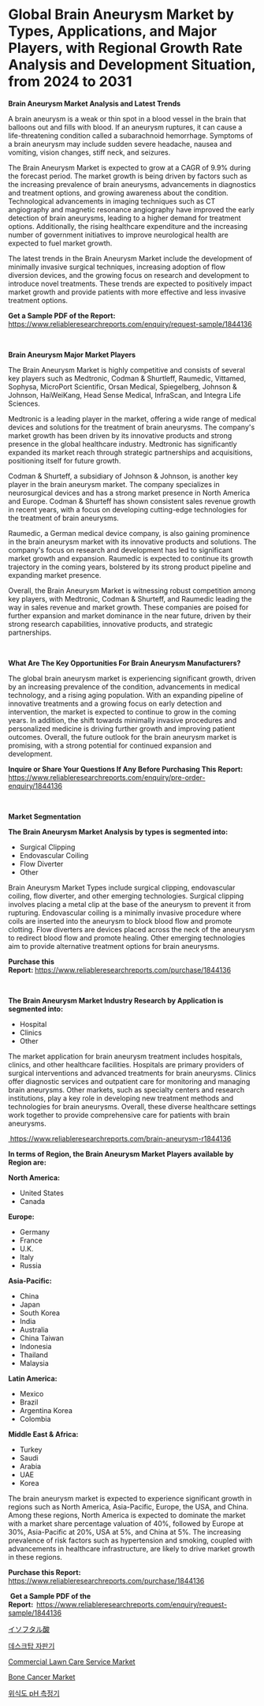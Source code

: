 <p><h1>Global Brain Aneurysm Market by Types, Applications, and Major Players, with Regional Growth Rate Analysis and Development Situation, from 2024 to 2031</h1></p><p><strong>Brain Aneurysm Market Analysis and Latest Trends</strong></p>
<p><p>A brain aneurysm is a weak or thin spot in a blood vessel in the brain that balloons out and fills with blood. If an aneurysm ruptures, it can cause a life-threatening condition called a subarachnoid hemorrhage. Symptoms of a brain aneurysm may include sudden severe headache, nausea and vomiting, vision changes, stiff neck, and seizures.</p><p>The Brain Aneurysm Market is expected to grow at a CAGR of 9.9% during the forecast period. The market growth is being driven by factors such as the increasing prevalence of brain aneurysms, advancements in diagnostics and treatment options, and growing awareness about the condition. Technological advancements in imaging techniques such as CT angiography and magnetic resonance angiography have improved the early detection of brain aneurysms, leading to a higher demand for treatment options. Additionally, the rising healthcare expenditure and the increasing number of government initiatives to improve neurological health are expected to fuel market growth.</p><p>The latest trends in the Brain Aneurysm Market include the development of minimally invasive surgical techniques, increasing adoption of flow diversion devices, and the growing focus on research and development to introduce novel treatments. These trends are expected to positively impact market growth and provide patients with more effective and less invasive treatment options.</p></p>
<p><strong>Get a Sample PDF of the Report:&nbsp;</strong> <a href="https://www.reliableresearchreports.com/enquiry/request-sample/1844136">https://www.reliableresearchreports.com/enquiry/request-sample/1844136</a></p>
<p>&nbsp;</p>
<p><strong>Brain Aneurysm Major Market Players</strong></p>
<p><p>The Brain Aneurysm Market is highly competitive and consists of several key players such as Medtronic, Codman & Shurtleff, Raumedic, Vittamed, Sophysa, MicroPort Scientific, Orsan Medical, Spiegelberg, Johnson & Johnson, HaiWeiKang, Head Sense Medical, InfraScan, and Integra Life Sciences.</p><p>Medtronic is a leading player in the market, offering a wide range of medical devices and solutions for the treatment of brain aneurysms. The company's market growth has been driven by its innovative products and strong presence in the global healthcare industry. Medtronic has significantly expanded its market reach through strategic partnerships and acquisitions, positioning itself for future growth.</p><p>Codman & Shurteff, a subsidiary of Johnson & Johnson, is another key player in the brain aneurysm market. The company specializes in neurosurgical devices and has a strong market presence in North America and Europe. Codman & Shurteff has shown consistent sales revenue growth in recent years, with a focus on developing cutting-edge technologies for the treatment of brain aneurysms.</p><p>Raumedic, a German medical device company, is also gaining prominence in the brain aneurysm market with its innovative products and solutions. The company's focus on research and development has led to significant market growth and expansion. Raumedic is expected to continue its growth trajectory in the coming years, bolstered by its strong product pipeline and expanding market presence.</p><p>Overall, the Brain Aneurysm Market is witnessing robust competition among key players, with Medtronic, Codman & Shurteff, and Raumedic leading the way in sales revenue and market growth. These companies are poised for further expansion and market dominance in the near future, driven by their strong research capabilities, innovative products, and strategic partnerships.</p></p>
<p>&nbsp;</p>
<p><strong>What Are The Key Opportunities For Brain Aneurysm Manufacturers?</strong></p>
<p><p>The global brain aneurysm market is experiencing significant growth, driven by an increasing prevalence of the condition, advancements in medical technology, and a rising aging population. With an expanding pipeline of innovative treatments and a growing focus on early detection and intervention, the market is expected to continue to grow in the coming years. In addition, the shift towards minimally invasive procedures and personalized medicine is driving further growth and improving patient outcomes. Overall, the future outlook for the brain aneurysm market is promising, with a strong potential for continued expansion and development.</p></p>
<p><strong>Inquire or Share Your Questions If Any Before Purchasing This Report:</strong> <a href="https://www.reliableresearchreports.com/enquiry/pre-order-enquiry/1844136">https://www.reliableresearchreports.com/enquiry/pre-order-enquiry/1844136</a></p>
<p>&nbsp;</p>
<p><strong>Market Segmentation</strong></p>
<p><strong>The Brain Aneurysm Market Analysis by types is segmented into:</strong></p>
<p><ul><li>Surgical Clipping</li><li>Endovascular Coiling</li><li>Flow Diverter</li><li>Other</li></ul></p>
<p><p>Brain Aneurysm Market Types include surgical clipping, endovascular coiling, flow diverter, and other emerging technologies. Surgical clipping involves placing a metal clip at the base of the aneurysm to prevent it from rupturing. Endovascular coiling is a minimally invasive procedure where coils are inserted into the aneurysm to block blood flow and promote clotting. Flow diverters are devices placed across the neck of the aneurysm to redirect blood flow and promote healing. Other emerging technologies aim to provide alternative treatment options for brain aneurysms.</p></p>
<p><strong>Purchase this Report:&nbsp;</strong><a href="https://www.reliableresearchreports.com/purchase/1844136">https://www.reliableresearchreports.com/purchase/1844136</a></p>
<p>&nbsp;</p>
<p><strong>The Brain Aneurysm Market Industry Research by Application is segmented into:</strong></p>
<p><ul><li>Hospital</li><li>Clinics</li><li>Other</li></ul></p>
<p><p>The market application for brain aneurysm treatment includes hospitals, clinics, and other healthcare facilities. Hospitals are primary providers of surgical interventions and advanced treatments for brain aneurysms. Clinics offer diagnostic services and outpatient care for monitoring and managing brain aneurysms. Other markets, such as specialty centers and research institutions, play a key role in developing new treatment methods and technologies for brain aneurysms. Overall, these diverse healthcare settings work together to provide comprehensive care for patients with brain aneurysms.</p></p>
<p><a href="https://www.reliableresearchreports.com/brain-aneurysm-r1844136">&nbsp;https://www.reliableresearchreports.com/brain-aneurysm-r1844136</a></p>
<p><strong>In terms of Region, the Brain Aneurysm Market Players available by Region are:</strong></p>
<p>
    <p> <strong> North America: </strong>
        <ul>
            <li>United States</li>
            <li>Canada</li>
        </ul>
        </p> 
    <p> <strong> Europe: </strong>
        <ul>
            <li>Germany</li>
            <li>France</li>
            <li>U.K.</li>
            <li>Italy</li>
            <li>Russia</li>
        </ul>
        </p> 
    <p> <strong> Asia-Pacific: </strong>
        <ul>
            <li>China</li>
            <li>Japan</li>
            <li>South Korea</li>
            <li>India</li>
            <li>Australia</li>
            <li>China Taiwan</li>
            <li>Indonesia</li>
            <li>Thailand</li>
            <li>Malaysia</li>
        </ul>
        </p> 
    <p> <strong> Latin America: </strong>
        <ul>
            <li>Mexico</li>
            <li>Brazil</li>
            <li>Argentina Korea</li>
            <li>Colombia</li>
        </ul>
        </p> 
    <p> <strong> Middle East & Africa: </strong>
        <ul>
            <li>Turkey</li>
            <li>Saudi</li>
            <li>Arabia</li>
            <li>UAE</li>
            <li>Korea</li>
        </ul>
    </p>
    </p>
<p><p>The brain aneurysm market is expected to experience significant growth in regions such as North America, Asia-Pacific, Europe, the USA, and China. Among these regions, North America is expected to dominate the market with a market share percentage valuation of 40%, followed by Europe at 30%, Asia-Pacific at 20%, USA at 5%, and China at 5%. The increasing prevalence of risk factors such as hypertension and smoking, coupled with advancements in healthcare infrastructure, are likely to drive market growth in these regions.</p></p>
<p><strong>Purchase this Report: </strong><a href="https://www.reliableresearchreports.com/purchase/1844136">https://www.reliableresearchreports.com/purchase/1844136</a></p>
<p>&nbsp;<strong>Get a Sample PDF of the Report:&nbsp;&nbsp;</strong><a href="https://www.reliableresearchreports.com/enquiry/request-sample/1844136">https://www.reliableresearchreports.com/enquiry/request-sample/1844136</a></p>
<p><strong></strong></p>
<p><p><a href="https://github.com/AriMuller2009/Market-Research-Report-List-1/blob/main/631959246878.md">イソフタル酸</a></p><p><a href="https://medium.com/@verniemorar2023/%EB%8D%B0%EC%8A%A4%ED%81%AC%ED%86%B1-%EC%9E%90%EB%8F%99%ED%8C%90%EB%A7%A4%EA%B8%B0-%EC%8B%9C%EC%9E%A5-%EB%B6%84%EC%84%9D-cagr-%EC%8B%9C%EC%9E%A5-%EC%84%B8%EB%B6%84%ED%99%94-%EB%B0%8F-%EA%B8%80%EB%A1%9C%EB%B2%8C-%EC%82%B0%EC%97%85-%EA%B0%9C%EC%9A%94-77a0dc57e4d7">데스크탑 자판기</a></p><p><a href="https://www.linkedin.com/pulse/analyzing-commercial-lawn-care-service-market-global-industry-ihp6f?trackingId=iPPrYrUXD6Y0cUX%2BrDBIcw%3D%3D">Commercial Lawn Care Service Market</a></p><p><a href="https://github.com/fiixsa/Market-Research-Report-List-2/blob/main/bone-cancer-market.md">Bone Cancer Market</a></p><p><a href="https://medium.com/@lowellleke20231/%EC%8B%9D%EB%8F%84-%EC%8B%9D%EB%8F%84%EC%97%AD%EC%A0%84-%EC%9D%8C%EB%8F%84%EA%B3%84-%EC%8B%9C%EC%9E%A5-%EC%9C%A0%ED%98%95-%EC%9D%91%EC%9A%A9-%EB%B0%8F-%EC%A7%80%EB%A6%AC%EC%97%90-%EB%8C%80%ED%95%9C-%ED%8F%AC%EA%B4%84%EC%A0%81%EC%9D%B8-%ED%8F%89%EA%B0%80-75459baf1174">위식도 pH 측정기</a></p></p>